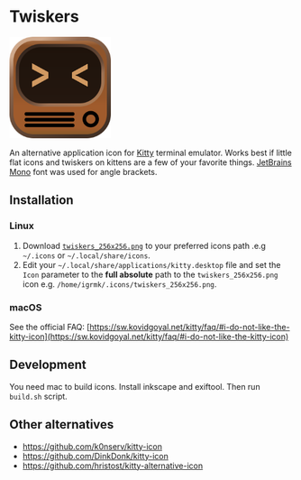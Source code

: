 Twiskers
========

<img src="twiskers.svg" width="180">

An alternative application icon for [Kitty](https://sw.kovidgoyal.net/kitty/) terminal emulator.
Works best if little flat icons and twiskers on kittens are a few of your favorite things.
[JetBrains Mono](https://www.jetbrains.com/lp/mono/) font was used for angle brackets.

Installation
------------

### Linux

1. Download [`twiskers_256x256.png`](https://github.com/igrmk/twiskers/raw/main/twiskers_256x256.png) to your preferred icons path .e.g `~/.icons` or `~/.local/share/icons`.
2. Edit your `~/.local/share/applications/kitty.desktop` file and set the `Icon` parameter to the **full absolute** path to the `twiskers_256x256.png` icon e.g. `/home/igrmk/.icons/twiskers_256x256.png`.

### macOS

See the official FAQ: [https://sw.kovidgoyal.net/kitty/faq/#i-do-not-like-the-kitty-icon](https://sw.kovidgoyal.net/kitty/faq/#i-do-not-like-the-kitty-icon)

Development
-----------

You need mac to build icons. Install inkscape and exiftool. Then run `build.sh` script.

Other alternatives
------------------

* https://github.com/k0nserv/kitty-icon
* https://github.com/DinkDonk/kitty-icon
* https://github.com/hristost/kitty-alternative-icon
